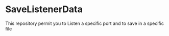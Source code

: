 # SaveListenerData
This repository permit you to Listen a specific port and to save in a specific file
